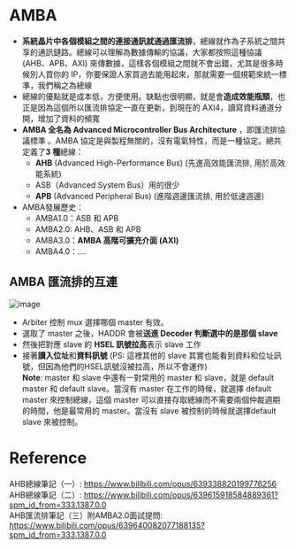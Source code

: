 # AMBA
* **系統晶片中各個模組之間的連接通訊就通過匯流排**，總線就作為子系統之間共享的通訊鏈路。總線可以理解為數據傳輸的協議，大家都按照這種協議 (AHB、APB、AXI) 來傳數據，這樣各個模組之間就不會出錯，尤其是很多時候別人買你的 IP，你要保證人家買過去能用起來，那就需要一個規範來統一標準，我們稱之為總線
* 總線的優點就是成本低，方便使用。缺點也很明顯，就是會**造成效能瓶頸**，也正是因為這個所以匯流排協定一直在更新，到現在的 AXI4，讀寫資料通道分開，增加了資料的頻寬
* **AMBA 全名為 Advanced Microcontroller Bus Architecture** ，即匯流排協議標準 。AMBA 協定是與製程無關的，沒有電氣特性，而是一種協定。總共定義了**3 種**總線：
  * **AHB** (Advanced High-Performance Bus) (先進高效能匯流排, 用於高效能系統)
  * ASB（Advanced System Bus）用的很少
  * **APB** (Advanced Peripheral Bus) (進階週邊匯流排, 用於低速週邊)
* AMBA發展歷史：
  * AMBA1.0：ASB 和 APB
  * AMBA2.0: AHB、ASB 和 APB
  * AMBA3.0：**AMBA 高階可擴充介面 (AXI)**
  * AMBA4.0：....
## AMBA 匯流排的互連
![image](https://github.com/user-attachments/assets/04660363-cb87-40a2-b76b-e51f3c7d22bc)
* Arbiter 控制 mux 選擇哪個 master 有效。
* 選取了 master 之後，HADDR 會被**送進 Decoder 判斷選中的是那個 slave**
* 然後把對應 slave 的 **HSEL 訊號拉高**表示 slave 工作
* 接著**讀入位址**和**資料訊號** (PS: 這裡其他的 slave 其實也能看到資料和位址訊號，但因為他們的HSEL訊號沒被拉高，所以不會運作)  
**Note**: master 和 slave 中還有一對常用的 master 和 slave，就是 default master 和 default slave。當沒有 master 在工作的時候，就選擇 default master 來控制總線，這個 master 可以直接存取總線而不需要兩個仲裁週期的時間，他是最常用的 master。當沒有 slave 被控制的時候就選擇default slave 來被控制。
# Reference
AHB總線筆記（一）: https://www.bilibili.com/opus/639338820199776256  
AHB總線筆記（二）: https://www.bilibili.com/opus/639615918584889361?spm_id_from=333.1387.0.0  
AHB匯流排筆記（三）附AMBA2.0面試提問: https://www.bilibili.com/opus/639640082077188135?spm_id_from=333.1387.0.0
